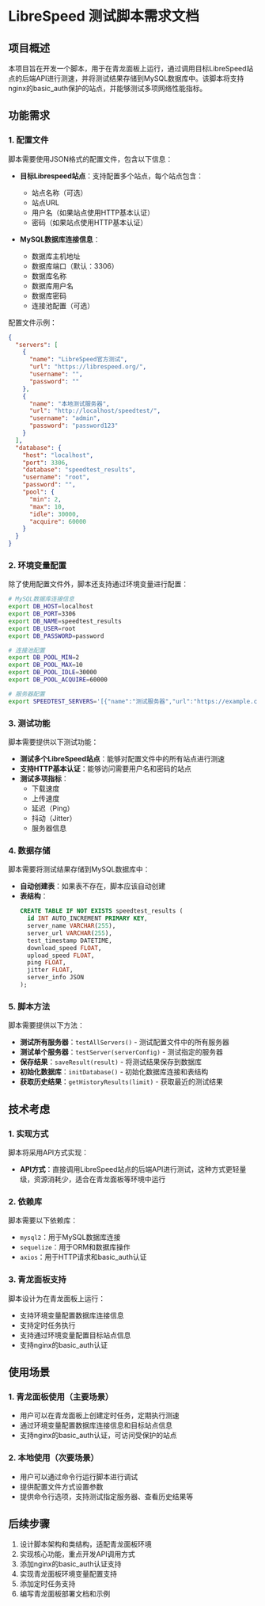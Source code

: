 # LibreSpeed 测试脚本需求文档

## 项目概述

本项目旨在开发一个脚本，用于在青龙面板上运行，通过调用目标LibreSpeed站点的后端API进行测速，并将测试结果存储到MySQL数据库中。该脚本将支持nginx的basic_auth保护的站点，并能够测试多项网络性能指标。

## 功能需求

### 1. 配置文件

脚本需要使用JSON格式的配置文件，包含以下信息：

- **目标Librespeed站点**：支持配置多个站点，每个站点包含：
  - 站点名称（可选）
  - 站点URL
  - 用户名（如果站点使用HTTP基本认证）
  - 密码（如果站点使用HTTP基本认证）

- **MySQL数据库连接信息**：
  - 数据库主机地址
  - 数据库端口（默认：3306）
  - 数据库名称
  - 数据库用户名
  - 数据库密码
  - 连接池配置（可选）

配置文件示例：
```json
{
  "servers": [
    {
      "name": "LibreSpeed官方测试",
      "url": "https://librespeed.org/",
      "username": "",
      "password": ""
    },
    {
      "name": "本地测试服务器",
      "url": "http://localhost/speedtest/",
      "username": "admin",
      "password": "password123"
    }
  ],
  "database": {
    "host": "localhost",
    "port": 3306,
    "database": "speedtest_results",
    "username": "root",
    "password": "",
    "pool": {
      "min": 2,
      "max": 10,
      "idle": 30000,
      "acquire": 60000
    }
  }
}
```

### 2. 环境变量配置

除了使用配置文件外，脚本还支持通过环境变量进行配置：

```bash
# MySQL数据库连接信息
export DB_HOST=localhost
export DB_PORT=3306
export DB_NAME=speedtest_results
export DB_USER=root
export DB_PASSWORD=password

# 连接池配置
export DB_POOL_MIN=2
export DB_POOL_MAX=10
export DB_POOL_IDLE=30000
export DB_POOL_ACQUIRE=60000

# 服务器配置
export SPEEDTEST_SERVERS='[{"name":"测试服务器","url":"https://example.com/","username":"","password":""}]'
```

### 3. 测试功能

脚本需要提供以下测试功能：

- **测试多个LibreSpeed站点**：能够对配置文件中的所有站点进行测速
- **支持HTTP基本认证**：能够访问需要用户名和密码的站点
- **测试多项指标**：
  - 下载速度
  - 上传速度
  - 延迟（Ping）
  - 抖动（Jitter）
  - 服务器信息

### 4. 数据存储

脚本需要将测试结果存储到MySQL数据库中：

- **自动创建表**：如果表不存在，脚本应该自动创建
- **表结构**：
  ```sql
  CREATE TABLE IF NOT EXISTS speedtest_results (
    id INT AUTO_INCREMENT PRIMARY KEY,
    server_name VARCHAR(255),
    server_url VARCHAR(255),
    test_timestamp DATETIME,
    download_speed FLOAT,
    upload_speed FLOAT,
    ping FLOAT,
    jitter FLOAT,
    server_info JSON
  );
  ```

### 5. 脚本方法

脚本需要提供以下方法：

- **测试所有服务器**：`testAllServers()` - 测试配置文件中的所有服务器
- **测试单个服务器**：`testServer(serverConfig)` - 测试指定的服务器
- **保存结果**：`saveResult(result)` - 将测试结果保存到数据库
- **初始化数据库**：`initDatabase()` - 初始化数据库连接和表结构
- **获取历史结果**：`getHistoryResults(limit)` - 获取最近的测试结果

## 技术考虑

### 1. 实现方式

脚本将采用API方式实现：

- **API方式**：直接调用LibreSpeed站点的后端API进行测试，这种方式更轻量级，资源消耗少，适合在青龙面板等环境中运行

### 2. 依赖库

脚本需要以下依赖库：

- `mysql2`：用于MySQL数据库连接
- `sequelize`：用于ORM和数据库操作
- `axios`：用于HTTP请求和basic_auth认证

### 3. 青龙面板支持

脚本设计为在青龙面板上运行：

- 支持环境变量配置数据库连接信息
- 支持定时任务执行
- 支持通过环境变量配置目标站点信息
- 支持nginx的basic_auth认证

## 使用场景

### 1. 青龙面板使用（主要场景）

- 用户可以在青龙面板上创建定时任务，定期执行测速
- 通过环境变量配置数据库连接信息和目标站点信息
- 支持nginx的basic_auth认证，可访问受保护的站点

### 2. 本地使用（次要场景）

- 用户可以通过命令行运行脚本进行调试
- 提供配置文件方式设置参数
- 提供命令行选项，支持测试指定服务器、查看历史结果等

## 后续步骤

1. 设计脚本架构和类结构，适配青龙面板环境
2. 实现核心功能，重点开发API调用方式
3. 添加nginx的basic_auth认证支持
4. 实现青龙面板环境变量配置支持
5. 添加定时任务支持
6. 编写青龙面板部署文档和示例